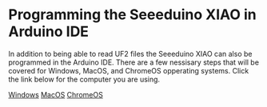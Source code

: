 # Programming the Seeeduino XIAO in Arduino IDE
In addition to being able to read UF2 files the Seeeduino XIAO can also be programmed in the Arduino IDE. There are a few nessisary steps that will be covered for Windows, MacOS, and ChromeOS opperating systems. Click the link below for the computer you are using.

[Windows](https://github.com/Destination-SPACE/Weather-Station/tree/main/Arduino-programming-Windows)
[MacOS](https://github.com/Destination-SPACE/Weather-Station/tree/main/Arduino-programming-MacOS)
[ChromeOS](https://github.com/Destination-SPACE/Weather-Station/tree/main/Arduino-programming-Windows)

